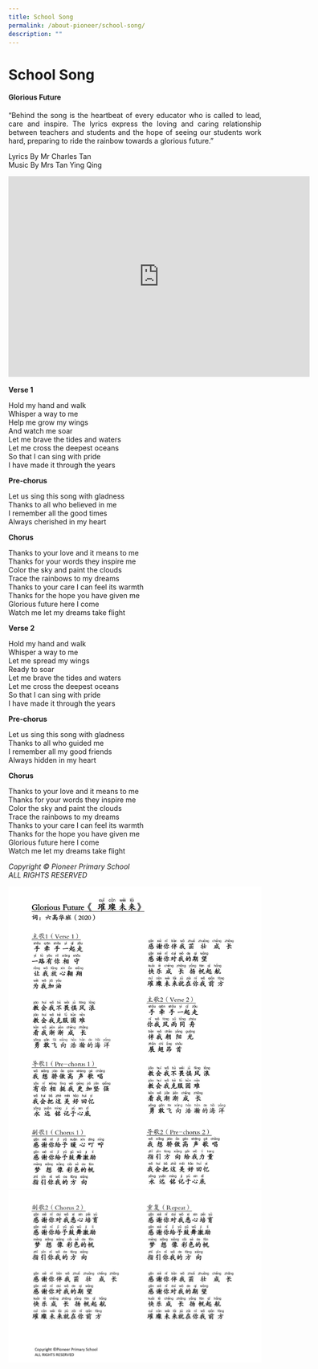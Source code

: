 ```yaml
---
title: School Song
permalink: /about-pioneer/school-song/
description: ""
---
```

# School Song
#### Glorious Future

<P align="Justify">“Behind the song is the heartbeat of every educator who is called to lead, care and inspire. The lyrics express the loving and caring relationship between teachers and students and the hope of seeing our students work hard, preparing to ride the rainbow towards a glorious future.”</P>

Lyrics By     Mr Charles Tan <br />
Music By    Mrs Tan Ying Qing

<iframe width="600" height="400" src="https://www.youtube.com/embed/Fzg899wlz8c" title="YouTube video player" frameborder="0" allow="accelerometer; autoplay; clipboard-write; encrypted-media; gyroscope; picture-in-picture" allowfullscreen></iframe>


**Verse 1**

Hold my hand and walk<br>
Whisper a way to me<br>
Help me grow my wings<br>
And watch me soar<br>
Let me brave the tides and waters<br>
Let me cross the deepest oceans<br>
So that I can sing with pride<br>
I have made it through the years<br>

**Pre-chorus**

Let us sing this song with gladness<br>
Thanks to all who believed in me<br>
I remember all the good times<br>
Always cherished in my heart<br>

**Chorus**

Thanks to your love and it means to me<br>
Thanks for your words they inspire me<br>
Color the sky and paint the clouds<br>
Trace the rainbows to my dreams<br>
Thanks to your care I can feel its warmth<br>
Thanks for the hope you have given me<br>
Glorious future here I come<br>
Watch me let my dreams take flight<br>

**Verse 2**

Hold my hand and walk<br>
Whisper a way to me<br>
Let me spread my wings<br>
Ready to soar<br>
Let me brave the tides and waters<br>
Let me cross the deepest oceans<br>
So that I can sing with pride<br>
I have made it through the years<br>

**Pre-chorus**

Let us sing this song with gladness<br>
Thanks to all who guided me<br>
I remember all my good friends<br>
Always hidden in my heart<br>

**Chorus**

Thanks to your love and it means to me<br>
Thanks for your words they inspire me<br>
Color the sky and paint the clouds<br>
Trace the rainbows to my dreams<br>
Thanks to your care I can feel its warmth<br>
Thanks for the hope you have given me<br>
Glorious future here I come<br>
Watch me let my dreams take flight<br>

*Copyright © Pioneer Primary School<br>
ALL RIGHTS RESERVED*

![](/images/Glorious%20Future%20_FINAL_pages-to-jpg-0001.jpg)
![](/images/Glorious%20Future%20_FINAL_pages-to-jpg-0002.jpg)